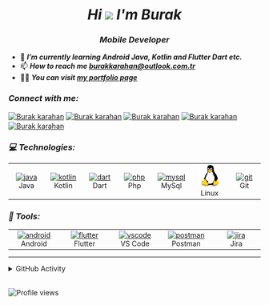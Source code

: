 ***<h1 align="center">Hi <img src="https://media.giphy.com/media/hvRJCLFzcasrR4ia7z/giphy.gif" width="28"> I'm Burak</h1>***
***<h3 align="center">Mobile Developer</h3>***

- 🌱 ***I’m currently learning Android Java, Kotlin and Flutter Dart etc.***
- 📫 ***How to reach me burakkarahan@outlook.com.tr***
- 👨‍💻 ***You can visit [my portfolio page](http://burakkarahan.com/)***

***<h3 align="left">Connect with me:</h3>***
<p align="left">
<a href="mailto:burakkarahan@outlook.com.tr"><img align="center" src="https://brandlogos.net/wp-content/uploads/2020/10/gmail-logo.png" alt="Burak karahan" height="30" width="30" /></a>
<a href="https://linkedin.com/in/burakarahan" target="blank"><img align="center" src="https://www.vectorlogo.zone/logos/linkedin/linkedin-icon.svg" alt="Burak karahan" height="30" width="30" /></a>
<a href="https://medium.com/@burak_karahan" target="blank"><img align="center" src="https://www.vectorlogo.zone/logos/medium/medium-tile.svg" alt="Burak karahan" height="40" width="40" /></a>
<a href="https://twitter.com/burak_karahannn" target="blank"><img align="center" src="https://www.vectorlogo.zone/logos/twitter/twitter-tile.svg" alt="Burak karahan" height="30" width="30" /></a>
<a href="https://instagram.com/karahanbrk" target="blank"><img align="center" src="https://www.vectorlogo.zone/logos/instagram/instagram-icon.svg" alt="Burak karahan" height="30" width="30" /></a>
</p>

***<h3 align="left">💻 Technologies:</h3>***
<p align="left">
<table>
  <tr>
    <td align="center" width="96">
      <a href="https://www.java.com/" target="_blank"> <img src="https://www.vectorlogo.zone/logos/java/java-icon.svg" alt="java" width="45" height="45"/></a>
      <br>Java
    </td>
    <td align="center" width="96">
      <a href="https://developer.android.com/kotlin" target="_blank"> <img src="https://www.vectorlogo.zone/logos/kotlinlang/kotlinlang-icon.svg" alt="kotlin"                  width="40" height="40"/></a>
      <br>Kotlin
    </td>
    <td align="center" width="96">
      <a href="https://dart.dev/" target="_blank"> <img src="https://www.vectorlogo.zone/logos/dartlang/dartlang-icon.svg" alt="dart" width="40" height="40"/></a> 
      <br>Dart
    </td>
    <td align="center" width="96">
      <a href="https://www.php.net/" target="_blank"> <img src="https://www.vectorlogo.zone/logos/php/php-ar21.svg" alt="php" width="70" height="45"/></a>
      <br>Php
    </td>
    <td align="center" width="96">
      <a href="https://www.mysql.com/" target="_blank"> <img src="https://www.vectorlogo.zone/logos/mysql/mysql-icon.svg" alt="mysql" width="45" height="45"/></a>
      <br>MySql
    </td>
    <td align="center" width="96">
      <a href="https://www.linux.org/" target="_blank"> <img src="https://raw.githubusercontent.com/devicons/devicon/master/icons/linux/linux-original.svg" alt="linux"          width="45" height="45"/></a>
      <br>Linux
    </td>
    <td align="center" width="96">
      <a href="https://git-scm.com/" target="_blank"> <img src="https://www.vectorlogo.zone/logos/git-scm/git-scm-icon.svg" alt="git" width="45" height="45"/></a>
      <br>Git
    </td>
  </tr>
</table>
</p>

***<h3 align="left">🔨 Tools:</h3>***
<p align="left">
    <table>
      <tr>
        <td align="center" width="96">
          <a href="https://developer.android.com/" target="_blank"> <img src="https://www.vectorlogo.zone/logos/android/android-icon.svg" alt="android" width="45" height="45"/></a>
          <br>Android
        </td>
        <td align="center" width="96">
          <a href="https://flutter.dev/" target="_blank"> <img src="https://www.vectorlogo.zone/logos/flutterio/flutterio-icon.svg" alt="flutter" width="45" height="45"/></a> 
          <br>Flutter
        </td>
        <td align="center" width="96">
          <a href="https://code.visualstudio.com/" target="_blank"> <img src="https://upload.wikimedia.org/wikipedia/commons/thumb/9/9a/Visual_Studio_Code_1.35_icon.svg/1024px-Visual_Studio_Code_1.35_icon.svg.png" alt="vscode" width="45" height="45"/></a>
          <br>VS Code
        </td>
        <td align="center" width="96">
          <a href="https://postman.com" target="_blank"> <img src="https://www.vectorlogo.zone/logos/getpostman/getpostman-icon.svg" alt="postman" width="45" height="45"/></a> 
          <br>Postman
        </td>
        <td align="center" width="96">
          <a href="https://www.atlassian.com/software/jira" target="_blank"> <img src="https://www.vectorlogo.zone/logos/atlassian_jira/atlassian_jira-icon.svg" alt="jira" width="45 height="45/> </a>
          <br>Jira
        </td>
      </tr>
    </table>
</p>









<hr>

<details>
  <summary> GitHub Activity</summary>
  
  ![GitHub Activity Graph](https://activity-graph.herokuapp.com/graph?username=BurakKarahan&theme=react-dark)
  <p align="center">
    <img src="https://github-readme-stats.vercel.app/api/top-langs?username=BurakKarahan&show_icons=true&theme=radical&locale=en&layout=compact" alt="Burak karahan"       width="45%" /> <br>
  </p>
  <p align="center">
    <img src="https://github-readme-stats.vercel.app/api?username=BurakKarahan&show_icons=true&theme=dark&locale=en" alt="Burak Karahan" width="45%"/>
  </p>

</details>

<br>

![Profile views](https://gpvc.arturio.dev/BurakKarahan)  
